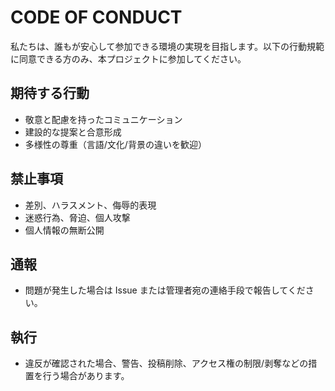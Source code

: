 # CODE OF CONDUCT

私たちは、誰もが安心して参加できる環境の実現を目指します。以下の行動規範に同意できる方のみ、本プロジェクトに参加してください。

## 期待する行動

- 敬意と配慮を持ったコミュニケーション
- 建設的な提案と合意形成
- 多様性の尊重（言語/文化/背景の違いを歓迎）

## 禁止事項

- 差別、ハラスメント、侮辱的表現
- 迷惑行為、脅迫、個人攻撃
- 個人情報の無断公開

## 通報

- 問題が発生した場合は Issue または管理者宛の連絡手段で報告してください。

## 執行

- 違反が確認された場合、警告、投稿削除、アクセス権の制限/剥奪などの措置を行う場合があります。
